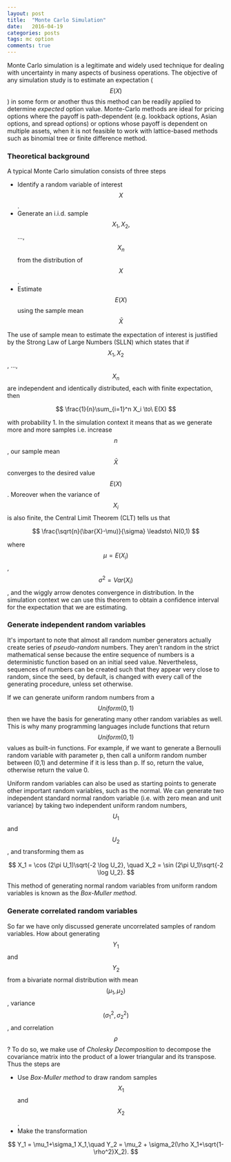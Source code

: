 ```yaml
---
layout: post
title:  "Monte Carlo Simulation"
date:   2016-04-19
categories: posts
tags: mc option
comments: true
---
```

Monte Carlo simulation is a legitimate and widely used technique for dealing with uncertainty in many aspects of business operations. The objective of any simulation study is to estimate an expectation ($$ E(X) $$) in some form or another thus this method can be readily applied to determine *expected* option value. Monte-Carlo methods are ideal for pricing options where the payoff is path-dependent (e.g. lookback options, Asian options, and spread options) or options whose payoff is dependent on multiple assets, when it is not feasible to work with lattice-based methods such as binomial tree or finite difference method.
<br>

### Theoretical background

A typical Monte Carlo simulation consists of three steps

* Identify a random variable of interest $$ X $$.
* Generate an i.i.d. sample $$ X_1, X_2, $$ ..., $$ X_n $$ from the distribution of $$ X $$.
* Estimate $$ E(X) $$ using the sample mean $$ \bar{X} $$

The use of sample mean to estimate the expectation of interest is justified by the Strong Law of Large Numbers (SLLN) which states that if $$ X_1, X_2 $$, ..., $$ X_n $$ are independent and identically distributed, each with finite expectation, then

$$ \frac{1}{n}\sum_{i=1}^n X_i \to\ E(X) $$

with probability 1. In the simulation context it means that as we generate more and more samples i.e. increase $$ n $$, our sample mean $$ \bar{X} $$ converges to the desired value $$ E(X) $$. Moreover when the variance of $$ X_i $$ is also finite, the Central Limit Theorem (CLT) tells us that

$$ \frac{\sqrt{n}(\bar{X}-\mu)}{\sigma} \leadsto\ N(0,1) $$

where $$ \mu = E(X_i) $$, $$ \sigma^2 = Var(X_i) $$, and the wiggly arrow denotes convergence in distribution. In the simulation context we can use this theorem to obtain a confidence interval for the expectation that we are estimating.

### Generate independent random variables

It's important to note that almost all random number generators actually create series of *pseudo-random* numbers. They aren't random in the strict mathematical sense because the entire sequence of numbers is a deterministic function based on an initial seed value. Nevertheless, sequences of numbers can be created such that they appear very close to random, since the seed, by default, is changed with every call of the generating procedure, unless set otherwise.

If we can generate uniform random numbers from a $$ Uniform(0,1) $$ then we have the basis for generating many other random variables as well. This is why many programming languages include functions that return $$ Uniform(0,1) $$ values as built-in functions. For example, if we want to generate a Bernoulli random variable with parameter p, then call a uniform random number between (0,1) and determine if it is less than p. If so, return the value, otherwise return the value 0.

Uniform random variables can also be used as starting points to generate other important random variables, such as the normal. We can generate two independent standard normal random variable (i.e. with zero mean and unit variance) by taking two independent uniform random numbers, $$ U_1 $$ and $$ U_2 $$, and transforming them as

$$ X_1 = \cos (2\pi U_1)\sqrt{-2 \log U_2}, \quad X_2 = \sin (2\pi U_1)\sqrt{-2 \log U_2}. $$

This method of generating normal random variables from uniform random variables is known as the *Box-Muller method*.

### Generate correlated random variables

So far we have only discussed generate uncorrelated samples of random variables. How about generating $$ Y_1 $$ and $$ Y_2 $$ from a bivariate normal distribution with mean $$ (\mu_1, \mu_2) $$, variance $$ (\sigma_1^2, \sigma_2^2) $$ , and correlation $$ \rho $$? To do so, we make use of *Cholesky Decomposition* to decompose the covariance matrix into the product of a lower triangular and its transpose. Thus the steps are

* Use *Box-Muller method* to draw random samples $$ X_1 $$ and $$ X_2 $$.
* Make the transformation

$$ Y_1 = \mu_1+\sigma_1 X_1,\quad Y_2 = \mu_2 + \sigma_2(\rho X_1+\sqrt{1-\rho^2}X_2). $$
